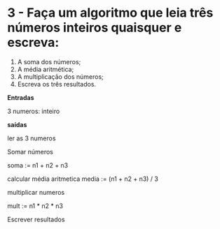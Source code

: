 # 3 - Faça um algoritmo que leia três números inteiros quaisquer e escreva:
  1. A soma dos números;
  2. A média aritmética;
  3. A multiplicação dos números;
  4. Escreva os três resultados.

**Entradas**

3 numeros: inteiro

**saídas**

ler as 3 numeros

Somar números

soma := n1 + n2 + n3

calcular média aritmetica
media := (n1 + n2 + n3) / 3

multiplicar numeros

mult := n1 * n2 * n3

Escrever resultados
